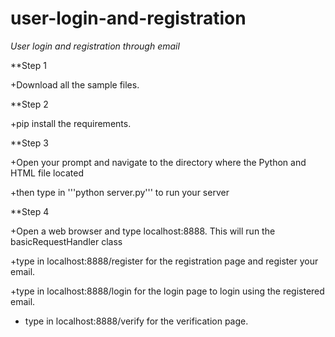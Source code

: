 # user-login-and-registration
*User login and registration through email*

**Step 1

+Download all the sample files.


**Step 2

+pip install the requirements.


**Step 3

+Open your prompt and navigate to the directory where the Python and HTML file located

+then type in '''python server.py''' to run your server


**Step 4

+Open a web browser and type localhost:8888. This will run the basicRequestHandler class

+type in localhost:8888/register for the registration page and register your email.

+type in localhost:8888/login for the login page to login using the registered email.

+ type in localhost:8888/verify for the verification page.
